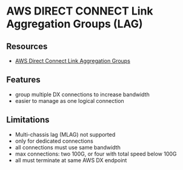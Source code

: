 # AWS DIRECT CONNECT Link Aggregation Groups (LAG)

## Resources

- [AWS Direct Connect Link Aggregation Groups](https://docs.aws.amazon.com/directconnect/latest/UserGuide/lags.html)

## Features

- group multiple DX connections to increase bandwidth
- easier to manage as one logical connection

## Limitations

- Multi-chassis lag (MLAG) not supported
- only for dedicated connections
- all connections must use same bandwidth
- max connections: two 100G, or four with total speed below 100G
- all must terminate at same AWS DX endpoint
